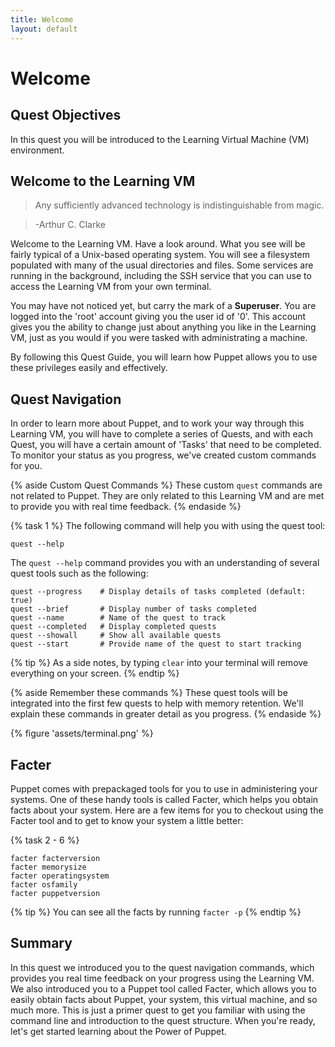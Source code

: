 ```yaml
---
title: Welcome
layout: default
---
```


# Welcome 

## Quest Objectives

In this quest you will be introduced to the Learning Virtual Machine (VM) environment.

## Welcome to the Learning VM

> Any sufficiently advanced technology is indistinguishable from magic.

> -Arthur C. Clarke

Welcome to the Learning VM. Have a look around. What you see will be fairly typical of a Unix-based operating system. You will see a filesystem populated with many of the usual directories and files. Some services are running in the background, including the SSH service that you can use to access the Learning VM from your own terminal.

You may have not noticed yet, but carry the mark of a **Superuser**. You are logged into the 'root' account giving you the user id of '0'. This account gives you the ability to change just about anything you like in the Learning VM, just as you would if you were tasked with administrating a machine.

By following this Quest Guide, you will learn how Puppet allows you to use these privileges easily and effectively.

## Quest Navigation

In order to learn more about Puppet, and to work your way through this Learning VM, you will have to complete a series of Quests, and with each Quest, you will have a certain amount of 'Tasks' that need to be completed. To monitor your status as you progress, we've created custom commands for you.

{% aside Custom Quest Commands %}
These custom `quest` commands are not related to Puppet. They are only related to this Learning VM and are met to provide you with real time feedback.
{% endaside %}

{% task 1 %}
The following command will help you with using the quest tool:

	quest --help

The `quest --help` command provides you with an understanding of several quest tools such as the following:

	quest --progress	# Display details of tasks completed (default: true)
	quest --brief		# Display number of tasks completed
	quest --name		# Name of the quest to track
	quest --completed	# Display completed quests
	quest --showall		# Show all available quests
	quest --start		# Provide name of the quest to start tracking
	
{% tip %}
As a side notes, by typing `clear` into your terminal will remove everything on your screen.
{% endtip %}

{% aside Remember these commands %}
These quest tools will be integrated into the first few quests to help with memory retention. We'll explain these commands in greater detail as you progress.
{% endaside %}

{% figure 'assets/terminal.png' %} <!--This screenshot needs updating when the final LVM is ready-->

## Facter

Puppet comes with prepackaged tools for you to use in administering your systems. One of these handy tools is called Facter, which helps you obtain facts about your system. Here are a few items for you to checkout using the Facter tool and to get to know your system a little better:

{% task 2 - 6 %}

	facter facterversion
	facter memorysize
	facter operatingsystem
	facter osfamily
	facter puppetversion

{% tip %}
You can see all the facts by running `facter -p`
{% endtip %}

## Summary

In this quest we introduced you to the quest navigation commands, which provides you real time feedback on your progress using the Learning VM. We also introduced you to a Puppet tool called Facter, which allows you to easily obtain facts about Puppet, your system, this virtual machine, and so much more. This is just a primer quest to get you familiar with using the command line and introduction to the quest structure. When you're ready, let's get started learning about the Power of Puppet.
